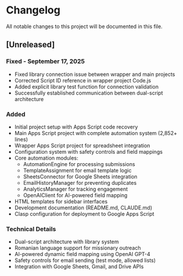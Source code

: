 # Changelog

All notable changes to this project will be documented in this file.

## [Unreleased]

### Fixed - September 17, 2025
- Fixed library connection issue between wrapper and main projects
- Corrected Script ID reference in wrapper project Code.js
- Added explicit library test function for connection validation
- Successfully established communication between dual-script architecture

### Added
- Initial project setup with Apps Script code recovery
- Main Apps Script project with complete automation system (2,852+ lines)
- Wrapper Apps Script project for spreadsheet integration
- Configuration system with safety controls and field mappings
- Core automation modules:
  - AutomationEngine for processing submissions
  - TemplateAssignment for email template logic
  - SheetsConnector for Google Sheets integration
  - EmailHistoryManager for preventing duplicates
  - AnalyticsManager for tracking engagement
  - OpenAIClient for AI-powered field mapping
- HTML templates for sidebar interfaces
- Development documentation (README.md, CLAUDE.md)
- Clasp configuration for deployment to Google Apps Script

### Technical Details
- Dual-script architecture with library system
- Romanian language support for missionary outreach
- AI-powered dynamic field mapping using OpenAI GPT-4
- Safety controls for email sending (test mode, allowed lists)
- Integration with Google Sheets, Gmail, and Drive APIs